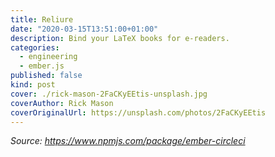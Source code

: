 ```yaml
---
title: Reliure
date: "2020-03-15T13:51:00+01:00"
description: Bind your LaTeX books for e-readers.
categories:
  - engineering
  - ember.js
published: false
kind: post
cover: ./rick-mason-2FaCKyEEtis-unsplash.jpg
coverAuthor: Rick Mason
coverOriginalUrl: https://unsplash.com/photos/2FaCKyEEtis
---
```


_Source: https://www.npmjs.com/package/ember-circleci_
